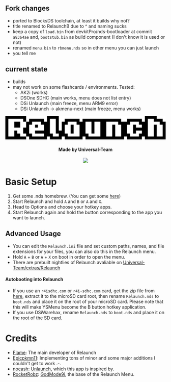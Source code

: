 ## Fork changes

- ported to BlocksDS toolchain, at least it builds why not?
- title renamed to RelaunchB due to ^ and naming sucks
- keep a copy of `load.bin` from devkitPro/nds-bootloader at commit `a8364ae` and, `bootstub.bin` as build component (I don't know it is used or not)
- renamed `menu.bin` to `rbmenu.nds` so in other menu you can just launch
- you tell me

## current state

- builds
- may not work on some flashcards / environments. Tested:
  - AK2i (works)
  - DSOne SDHC (main works, menu does not list entry)
  - DSi Unlaunch (main freeze, menu ARM9 error)
  - DSi Unlaunch -> akmenu-next (main freeze, menu works)

<img src="https://github.com/Universal-Team/Relaunch/blob/master/logo.png?raw=true">
<h4 align="center">Made by Universal-Team</h4>
<p align="center">
  <a href="https://discord.gg/KDJCfGF">
   <img src="https://img.shields.io/badge/Discord-Server-blue.svg" height="20">
  </a>
 </span>
</p>

# Basic Setup
1) Get some .nds homebrew. (You can get some [here](https://www.gamebrew.org/wiki/List_of_DS_homebrew_applications))
2) Start Relaunch and hold `A` and `B` or `A` and `X`.
3) Head to Options and choose your hotkey apps.
4) Start Relaunch again and hold the button corresponding to the app you want to launch.


## Advanced Usage

- You can edit the `Relaunch.ini` file and set custom paths, names, and file extensions for your files, you can also do this in the Relaunch menu.
- Hold `A` + `B` or `A` + `X` on boot in order to open the menu.
- There are prebuilt nightlies of Relaunch avaliable on [Universal-Team/extras/Relaunch](https://github.com/Universal-Team/extras/tree/master/builds/Relaunch)

#### Autobooting into Relaunch
- If you use an `r4isdhc.com` or `r4i-sdhc.com` card, get the zip file from [here](https://github.com/Universal-Team/extras/raw/hidden/builds/Relaunch/relaunchautoboot.zip), extract it to the microSD card root, then rename `Relaunch.nds` to `boot.nds` and place it on the root of your microSD card. Please note that this will make YSMenu become the B button hotkey application.
- If you use DSiWarehax, rename `Relaunch.nds` to `boot.nds` and place it on the root of the SD card.

# Credits

- [Flame](https://github.com/FlameKat53): The main developer of Relaunch
- [Epicpkmn11](https://github.com/Epicpkmn11): Implementing tons of minor and some major additions I couldn't get to work .-.
- [nocash](http://problemkaputt.de): [Unlaunch](http://problemkaputt.de/unlaunch.htm), which this app is inspired by.
- [RocketRobz](https://github.com/RocketRobz): [GodMode9i](https://github.com/RocketRobz/GodMode9i), the base of the Relaunch Menu.
